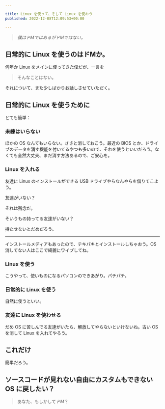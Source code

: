 ```yaml
---

title: Linux を使って、そして Linux を使おう
published: 2022-12-08T12:09:53+00:00

---
```



> _僕はドMではあるがドMではない。_

## 日常的に Linux を使うのはドMか。
何年か Linux をメインに使ってきた僕だが、一言を
>そんなことはない。

それについて、また少しばかりお話しさせていただく。


## 日常的に Linux を使うために
とても簡単：

### 未練はいらない
ほかの OS なんてもいらない。ささと消しておこう。最近の BIOS とか、ドライブのデータを消す機能を付いてるやつも多いので、それを使うといいだろう。なくても全然大丈夫、まだ消す方法あるので、ご安心を。

### Linux を入れる
友達に Linux のインストールができる USB ドライブやらなんやらを借りてこよう。

友達がいない？

それは残念だ。

そいうもの持ってる友達がいない？

持たせないとだめだろう。

----

インストールメディアもあったので、テキパキとインストールしちゃおう。OS 消してない人はここで綺麗にワイプしてね。

### Linux を使う
こうやって、使いものになるパソコンのできあがり。パチパチ。

### 日常的に Linux を使う
自然に使うといい。

### 友達に Linux を使わせる
だめ OS に苦しんでる友達がいたら、解放してやらないといけないね。古い OS を消して Linux を入れてやろう。

## これだけ
簡単だろう。


## ソースコードが見れない自由にカスタムもできない OS に戻したい？
>あなた、もしかして*ドM*？
